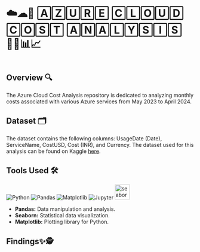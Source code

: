 # ☁️☁︎🔎 🄰🅉🅄🅁🄴 🄲🄻🄾🅄🄳 🄲🄾🅂🅃 🄰🄽🄰🄻🅈🅂🄸🅂 🕵️‍♂️📊📈

<img src="">

## Overview 🔍

The Azure Cloud Cost Analysis repository is dedicated to analyzing monthly costs associated with various Azure services from May 2023 to April 2024.

## Dataset 🗂️

The dataset contains the following columns:
UsageDate (Date), ServiceName, CostUSD, Cost (INR), and Currency.
The dataset used for this analysis can be found on Kaggle [here](https://www.kaggle.com/datasets/rishi2123/oragnizations-expenses-2023-2024).

## Tools Used 🛠️
<p>  
  <img alt="Python" src="https://img.shields.io/badge/python-306998.svg?style=for-the-badge&logo=python&logoColor=white"/>
  <img alt="Pandas" src="https://img.shields.io/badge/pandas-%23150458.svg?style=for-the-badge&logo=pandas&logoColor=white"/>
  <img alt="Matplotlib" src="https://img.shields.io/badge/Matplotlib-%23ffffff.svg?style=for-the-badge&logo=Matplotlib&logoColor=black"/>
  <img alt="Jupyter" src="https://img.shields.io/badge/Jupyter-F37626.svg?style=for-the-badge&logo=Jupyter&logoColor=white"/>
  <img src="https://seaborn.pydata.org/_images/logo-mark-lightbg.svg" alt="seaborn" width="40" height="40"/>
</p>

- **Pandas:** Data manipulation and analysis.
- **Seaborn:** Statistical data visualization.
- **Matplotlib:** Plotting library for Python.
  
## Findings✨🕵

